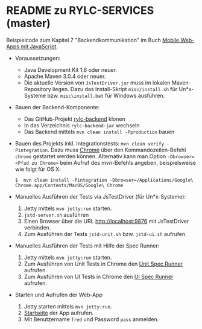 # README zu RYLC-SERVICES (master) #

Beispielcode zum Kapitel 7 "Backendkommunikation" im Buch [Mobile Web-Apps mit JavaScript](opitz-consulting.com/go_javascriptbuch).

*   Voraussetzungen:
    *   Java Development Kit 1.6 oder neuer.
    *   Apache Maven 3.0.4 oder neuer.
    *   Die aktuelle Version von `JsTestDriver.jar` muss im lokalen Maven-Repository liegen.
        Dazu das Install-Skript `misc/install.sh` für Un*x-Systeme bzw. `misc\install.bat` für Windows ausführen.
*   Bauen der Backend-Komponente:
    *   Das GitHub-Projekt [rylc-backend](https://github.com/mjswa/rylc-backend) klonen
    *   In das Verzeichnis `rylc-backend-jar` wechseln
    *   Das Backend mittels `mvn clean install -Pproduction` bauen
*   Bauen des Projekts inkl. Integrationstests: `mvn clean verify -Pintegration`.
    Dazu muss [Chrome](http://www.google.com/chrome) über den Kommandozeilen-Befehl `chrome` gestartet werden können.
    Alternativ kann man Option `-Dbrowser=<Pfad zu Chrome>` beim Aufruf des mvn-Befehls angeben, beispielsweise wie folgt für OS X:

    <pre><code>$  mvn clean install -Pintegration -Dbrowser=/Applications/Google\ Chrome.app/Contents/MacOS/Google\ Chrome</code></pre>

*   Manuelles Ausführen der Tests via JsTestDriver (für Un*x-Systeme):
    1.   Jetty mittels `mvn jetty:run` starten.
    1.  `jstd-server.sh` ausführen
    1.   Einen Browser über die URL [http://localhost:9876](http://localhost:9876) mit JsTestDriver verbinden.
    1.   Zum Ausführen der Tests `jstd-unit.sh` bzw. `jstd-ui.sh` aufrufen.
*   Manuelles Ausführen der Tests mit Hilfe der Spec Runner:
    1.   Jetty mittels `mvn jetty:run` starten.
    1.   Zum Ausführen von Unit Tests in Chrome den [Unit Spec Runner](http://localhost:8585/rylc-services/UnitSpecRunner.html) aufrufen.
    1.   Zum Ausführen von UI Tests in Chrome den [UI Spec Runner](http://localhost:8585/rylc-services/UiSpecRunner.html) aufrufen.
*   Starten und Aufrufen der Web-App
    1.   Jetty starten mittels `mvn jetty:run`.
    1.   [Startseite](http://localhost:8585/rylc-services) der App aufrufen.
    1.   Mit Benutzername `fred` und Password `pass` anmelden.